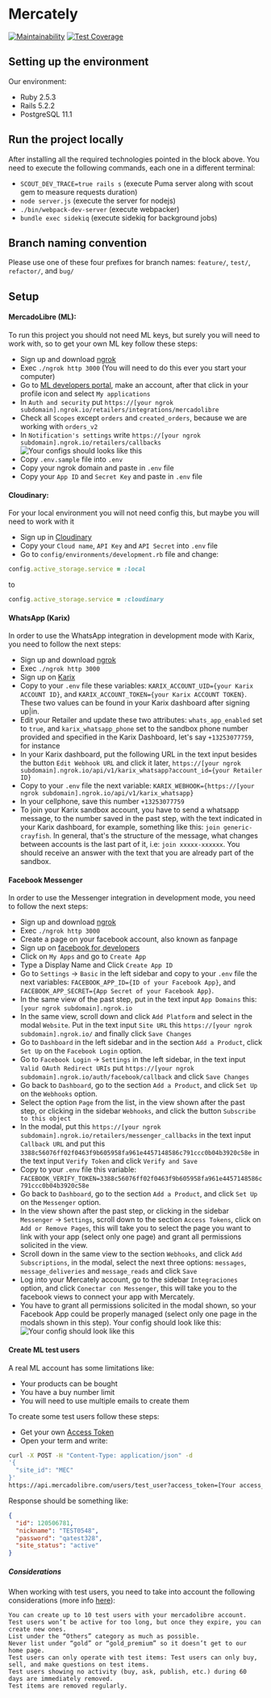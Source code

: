 # Mercately  
[![Maintainability](https://api.codeclimate.com/v1/badges/439ed5a23d7af6e1d4da/maintainability)](https://codeclimate.com/repos/5d94b45a3bf77409dc002e04/maintainability)
[![Test Coverage](https://api.codeclimate.com/v1/badges/439ed5a23d7af6e1d4da/test_coverage)](https://codeclimate.com/repos/5d94b45a3bf77409dc002e04/test_coverage)

## Setting up the environment

Our environment:
* Ruby 2.5.3
* Rails 5.2.2
* PostgreSQL 11.1

## Run the project locally

After installing all the required technologies pointed in the block above. You need to execute the
following commands, each one in a different terminal:

* `SCOUT_DEV_TRACE=true rails s` (execute Puma server along with scout gem to measure requests duration)
* `node server.js` (execute the server for nodejs)
* `./bin/webpack-dev-server` (execute webpacker)
* `bundle exec sidekiq` (execute sidekiq for background jobs)

## Branch naming convention
Please use one of these four prefixes for branch names: `feature/`, `test/`, `refactor/`, and `bug/`

## Setup

#### MercadoLibre (ML):
To run this project you should not need ML keys, but surely you will need to work with, so to get your own ML key follow these steps:
- Sign up and download [ngrok](https://ngrok.com/download)
- Exec `./ngrok http 3000` (You will need to do this ever you start your computer)
- Go to [ML developers portal](https://developers.mercadolibre.com.ec/), make an account, after that click in your profile icon and select `My applications`
- In `Auth and security` put `https://[your ngrok subdomain].ngrok.io/retailers/integrations/mercadolibre`
- Check all `Scopes` except `orders` and `created_orders`, because we are working with `orders_v2`
- In `Notification's settings` write `https://[your ngrok subdomain].ngrok.io/retailers/callbacks`
![Your configs should looks like this](https://i.imgur.com/gbFD0v9.png)
- Copy `.env.sample` file into `.env`
- Copy your ngrok domain and paste in `.env` file
- Copy your `App ID` and `Secret Key` and paste in `.env` file

#### Cloudinary:
For your local environment you will not need config this, but maybe you will need to work with it
- Sign up in [Cloudinary](https://cloudinary.com)
- Copy your `Cloud name`, `API Key` and `API Secret` into `.env` file
- Go to `config/environments/development.rb` file and change:
```ruby
config.active_storage.service = :local
```
to
```ruby
config.active_storage.service = :cloudinary
```

#### WhatsApp (Karix)
In order to use the WhatsApp integration in development mode with Karix, you need to follow the next steps:

- Sign up and download [ngrok](https://ngrok.com/download)
- Exec `./ngrok http 3000`
- Sign up on [Karix](https://www.karix.io/)
- Copy to your `.env` file these variables: `KARIX_ACCOUNT_UID={your Karix ACCOUNT ID}`, and `KARIX_ACCOUNT_TOKEN={your Karix ACCOUNT TOKEN}`. These two values can be found in your Karix dashboard after signing up|in.
- Edit your Retailer and update these two attributes: `whats_app_enabled` set to `true`, and `karix_whatsapp_phone` set to the sandbox phone number provided and specified in the Karix Dashboard, let's say `+13253077759`, for instance
- In your Karix dashboard, put the following URL in the text input besides the button `Edit Webhook URL` and click it later, `https://[your ngrok subdomain].ngrok.io/api/v1/karix_whatsapp?account_id={your Retailer ID}`
- Copy to your `.env` file the next variable: `KARIX_WEBHOOK={https://[your ngrok subdomain].ngrok.io/api/v1/karix_whatsapp}`
- In your cellphone, save this number `+13253077759`
- To join your Karix sandbox account, you have to send a whatsapp message, to the number saved in the past step, with the text indicated in your Karix dashboard, for example, something like this: `join generic-crayfish`. In general, that's the structure of the message, what changes between accounts is the last part of it, i.e: `join xxxxx-xxxxxx`. You should receive an answer with the text that you are already part of the sandbox.

#### Facebook Messenger
In order to use the Messenger integration in development mode, you need to follow the next steps:

- Sign up and download [ngrok](https://ngrok.com/download)
- Exec `./ngrok http 3000`
- Create a page on your facebook account, also known as fanpage
- Sign up on [facebook for developers](https://developers.facebook.com/)
- Click on `My Apps` and go to `Create App`
- Type a Display Name and Click `Create App ID`
- Go to `Settings` -> `Basic` in the left sidebar and copy to your `.env` file the next variables: `FACEBOOK_APP_ID={ID of your Facebook App}`, and `FACEBOOK_APP_SECRET={App Secret of your Facebook App}`.
- In the same view of the past step, put in the text input `App Domains` this: `[your ngrok subdomain].ngrok.io`
- In the same view, scroll down and click `Add Platform` and select in the modal `Website`. Put in the text input `Site URL` this `https://[your ngrok subdomain].ngrok.io/` and finally click `Save Changes`
- Go to `Dashboard` in the left sidebar and in the section `Add a Product`, click `Set Up` on the `Facebook Login` option.
- Go to `Facebook Login` -> `Settings` in the left sidebar, in the text input `Valid OAuth Redirect URIs` put `https://[your ngrok subdomain].ngrok.io/auth/facebook/callback` and click `Save Changes`
- Go back to `Dashboard`, go to the section `Add a Product`, and click `Set Up` on the `Webhooks` option.
- Select the option `Page` from the list, in the view shown after the past step, or clicking in the sidebar `Webhooks`, and click the button `Subscribe to this object`
- In the modal, put this `https://[your ngrok subdomain].ngrok.io/retailers/messenger_callbacks` in the text input `Callback URL` and put this `3388c56076ff02f0463f9b605958fa961e4457148586c791ccc0b04b3920c58e` in the text input `Verify Token` and click `Verify and Save`
- Copy to your `.env` file this variable: `FACEBOOK_VERIFY_TOKEN=3388c56076ff02f0463f9b605958fa961e4457148586c791ccc0b04b3920c58e`
- Go back to `Dashboard`, go to the section `Add a Product`, and click `Set Up` on the `Messenger` option.
- In the view shown after the past step, or clicking in the sidebar `Messenger` -> `Settings`, scroll down to the section `Access Tokens`, click on `Add or Remove Pages`, this will take you to select the page you want to link with your app (select only one page) and grant all permissions solicited in the view.
- Scroll down in the same view to the section `Webhooks`, and click `Add Subscriptions`, in the modal, select the next three options: `messages`, `message_deliveries` and `message_reads` and click `Save`
- Log into your Mercately account, go to the sidebar `Integraciones` option, and click `Conectar con Messenger`, this will take you to the facebook views to connect your app with Mercately.
- You have to grant all permissions solicited in the modal shown, so your Facebook App could be properly managed (select only one page in the modals shown in this step). Your config should look like this:
![Your config should look like this](https://i.imgur.com/KPp7Z21.png)

#### Create ML test users
A real ML account has some limitations like:
- Your products can be bought
- You have a buy number limit
- You will need to use multiple emails to create them

To create some test users follow these steps:
- Get your own [Access Token](https://developers.mercadolibre.com.ec/en_us/authentication-and-authorization#token)
- Open your term and write:
```sh
curl -X POST -H "Content-Type: application/json" -d
'{
  "site_id": "MEC"
}'
https://api.mercadolibre.com/users/test_user?access_token=[Your access_token]
```
Response should be something like:
```json
{
  "id": 120506781,
  "nickname": "TEST0548",
  "password": "qatest328",
  "site_status": "active"
}
```

##### Considerations
When working with test users, you need to take into account the following considerations (more info [here](https://developers.mercadolibre.com.ec/en_us/start-testing)):

    You can create up to 10 test users with your mercadolibre account.
    Test users won’t be active for too long, but once they expire, you can create new ones.
    List under the “Others” category as much as possible.
    Never list under “gold” or “gold_premium” so it doesn’t get to our home page.
    Test users can only operate with test items: Test users can only buy, sell, and make questions on test items.
    Test users showing no activity (buy, ask, publish, etc.) during 60 days are immediately removed.
    Test items are removed regularly.
